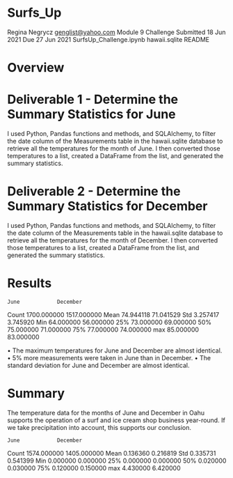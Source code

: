 # Surfs_Up

Regina Negrycz 
genglist@yahoo.com 
Module 9 Challenge 
Submitted 18 Jun 2021 
Due 27 Jun 2021 
SurfsUp_Challenge.ipynb
hawaii.sqlite
README

# Overview

# Deliverable 1 - Determine the Summary Statistics for June

I used Python, Pandas functions and methods, and SQLAlchemy, to filter the date column of the Measurements table in the hawaii.sqlite database to retrieve all the temperatures for the month of June. I then converted those temperatures to a list, created a DataFrame from the list, and generated the summary statistics.

# Deliverable 2 - Determine the Summary Statistics for December

I used Python, Pandas functions and methods, and SQLAlchemy, to filter the date column of the Measurements table in the hawaii.sqlite database to retrieve all the temperatures for the month of December. I then converted those temperatures to a list, created a DataFrame from the list, and generated the summary statistics.

# Results

	June	        December
Count	1700.000000	1517.000000
Mean	74.944118	71.041529
Std	3.257417	3.745920
Min	64.000000	56.000000
25%	73.000000	69.000000
50%	75.000000	71.000000
75%	77.000000	74.000000
max	85.000000	83.000000
	

•	The maximum temperatures for June and December are almost identical.
•	5%  more measurements were taken in June than in December.
•	The standard deviation for June and December are almost identical.


# Summary

The temperature data for the months of June and December in Oahu supports the operation of a surf and ice cream shop business year-round.  If we take precipitation into account, this supports our conclusion.

	June	        December
Count	1574.000000	1405.000000
Mean	0.136360	0.216819
Std	0.335731	0.541399
Min	0.000000	0.000000
25%	0.000000	0.000000
50%	0.020000	0.030000
75%	0.120000	0.150000
max	4.430000	6.420000


